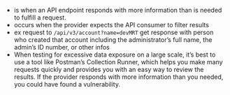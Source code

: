 - is when an API endpoint responds with more information than is needed to fulfill a request.
- occurs when the provider expects the API consumer to filter results
- ex request to `/api/v3/account?name=devMRT` get response with person who created that account including the administrator’s full name, the admin’s ID number, or other infos
- When testing for excessive data exposure on a large scale, it’s best to use a tool like Postman’s Collection Runner, which helps you make many requests quickly and provides you with an easy way to review the results. If the provider responds with more information than you needed, you could have found a vulnerability.